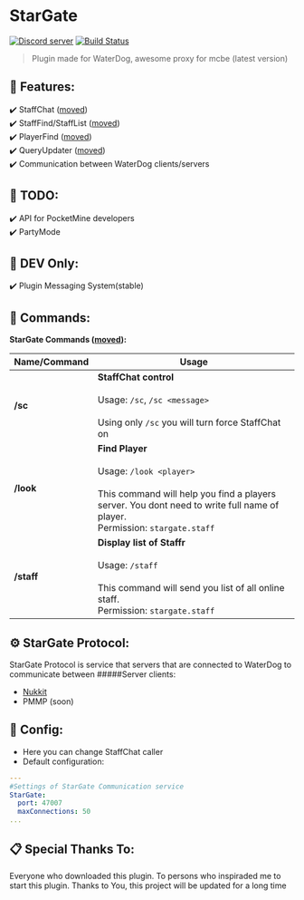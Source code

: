 # StarGate
<a align="center" href="https://discord.gg/Fq8JWfB"><img src="https://discordapp.com/api/guilds/562263095888707614/embed.png" alt="Discord server"/></a> [![Build Status](https://travis-ci.org/Alemiz112/StarGate.svg?branch=master)](https://travis-ci.org/Alemiz112/StarGate)
>Plugin made for WaterDog, awesome proxy for mcbe (latest version)

## 🎯 Features:    
 ✔️ StaffChat ([moved](https://github.com/Alemiz112/StarGate-Addons))<br>
 ✔️ StaffFind/StaffList ([moved](https://github.com/Alemiz112/StarGate-Addons))<br>
 ✔️ PlayerFind ([moved](https://github.com/Alemiz112/StarGate-Addons))<br>
 ✔️ QueryUpdater ([moved](https://github.com/Alemiz112/StarGate-Addons))<br>
 ✔️ Communication between WaterDog clients/servers
  <br>
## 📝 TODO:
 ✔️ API for PocketMine developers<br>
 ✔️ PartyMode<br>
## 🔧 DEV Only:
 ✔️ Plugin Messaging System(stable)<br>
 
 
## 📘 Commands:

**StarGate Commands ([moved](https://github.com/Alemiz112/StarGate-Addons)):**  
  
| **Name/Command** | **Usage** |  
| --- | --- |  
| **/sc** | **StaffChat control** <br><br> Usage: `/sc`, `/sc <message>` <br><br> Using only `/sc` you will turn force StaffChat on|off|. You can also use `!` or any presetted character before your message to send staff message. <br> Permission: `stargate.staffchat`
| **/look** | **Find Player** <br><br> Usage: `/look <player>` <br><br> This command will help you find a players server. You dont need to write full name of player. <br> Permission: `stargate.staff`
| **/staff** | **Display list of Staffr** <br><br> Usage: `/staff` <br><br> This command will send you list of all online staff. <br> Permission: `stargate.staff`

## ⚙ StarGate Protocol:
StarGate Protocol is service that servers that are connected to WaterDog to communicate between
#####Server clients:
- [Nukkit](https://github.com/Alemiz112/StarGate-Universe)
- PMMP (soon)

## 🔨 Config:  
- Here you can change StaffChat caller
- Default configuration:

```yaml  
---
#Settings of StarGate Communication service
StarGate:
  port: 47007
  maxConnections: 50 
...  
```  
## 📋 Special Thanks To:
Everyone who downloaded this plugin. To persons who inspiraded me to start this plugin. Thanks to You, this project will be updated for a long time
